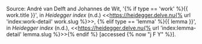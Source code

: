 Source:
André van Delft and Johannes de Wit, '{% if type == 'work' %}{{ work.title }}', in _Heidegger index_ (n.d.) \<<https://heidegger.delve.nu{% url 'index:work-detail' work.slug %}>\>,
{% elif type == 'lemma' %}{{ lemma }}', in _Heidegger index_ (n.d.), \<<https://heidegger.delve.nu{% url 'index:lemma-detail' lemma.slug %}>\>{% endif %} [accessed {% now "j F Y" %}].